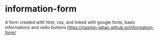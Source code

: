 # information-form
A form created with html, css, and linked with google fonts, basic informations and radio buttons
https://rtasmin-jahan.github.io/information-form/
